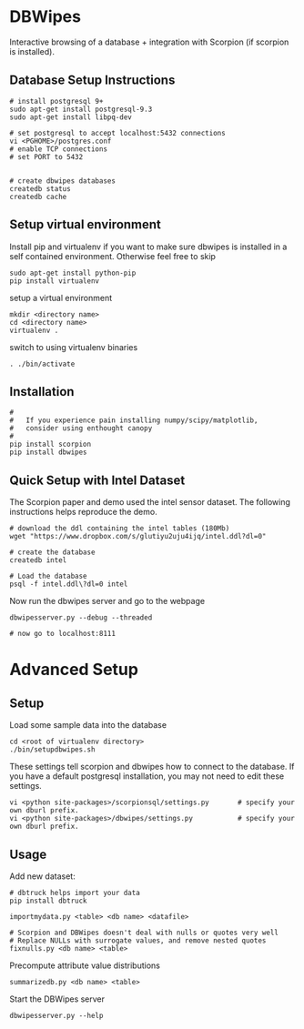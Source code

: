 DBWipes
=======

Interactive browsing of a database + integration with Scorpion (if scorpion is installed).


## Database Setup Instructions

    # install postgresql 9+
    sudo apt-get install postgresql-9.3   
    sudo apt-get install libpq-dev

    # set postgresql to accept localhost:5432 connections 
    vi <PGHOME>/postgres.conf
    # enable TCP connections
    # set PORT to 5432


    # create dbwipes databases
    createdb status
    createdb cache


## Setup virtual environment

Install pip and virtualenv if you want to make sure
dbwipes is installed in a self contained environment.
Otherwise feel free to skip

    sudo apt-get install python-pip 
    pip install virtualenv

setup a virtual environment

    mkdir <directory name>
    cd <directory name>
    virtualenv .

switch to using virtualenv binaries

    . ./bin/activate

## Installation

    #
    #   If you experience pain installing numpy/scipy/matplotlib, 
    #   consider using enthought canopy
    #
    pip install scorpion
    pip install dbwipes


## Quick Setup with Intel Dataset

The Scorpion paper and demo used the intel sensor dataset.  The following instructions helps reproduce the demo.

    # download the ddl containing the intel tables (180Mb)
    wget "https://www.dropbox.com/s/glutiyu2uju4ijq/intel.ddl?dl=0"

    # create the database
    createdb intel   

    # Load the database
    psql -f intel.ddl\?dl=0 intel


Now run the dbwipes server and go to the webpage

    dbwipesserver.py --debug --threaded

    # now go to localhost:8111

# Advanced Setup

## Setup

Load some sample data into the database

    cd <root of virtualenv directory>
    ./bin/setupdbwipes.sh


These settings tell scorpion and dbwipes how to connect to the
database.  If you have a default postgresql installation, you may
not need to edit these settings.

    vi <python site-packages>/scorpionsql/settings.py       # specify your own dburl prefix.
    vi <python site-packages>/dbwipes/settings.py           # specify your own dburl prefix.


## Usage

Add new dataset:

    # dbtruck helps import your data
    pip install dbtruck

    importmydata.py <table> <db name> <datafile>

    # Scorpion and DBWipes doesn't deal with nulls or quotes very well
    # Replace NULLs with surrogate values, and remove nested quotes
    fixnulls.py <db name> <table>                 

Precompute attribute value distributions

    summarizedb.py <db name> <table>     

Start the DBWipes server

    dbwipesserver.py --help
